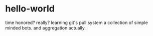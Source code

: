 # hello-world
time honored? really? learning git's pull system
a collection of simple minded bots. and aggregation actually.
